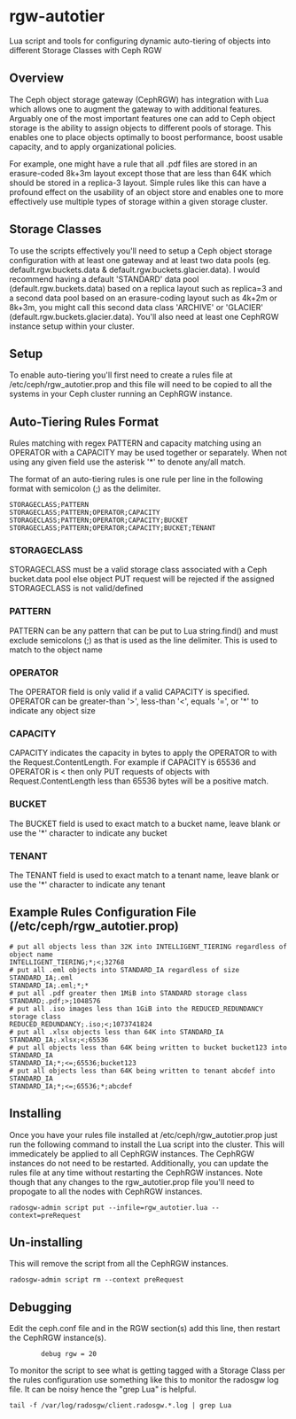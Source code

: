 # rgw-autotier
Lua script and tools for configuring dynamic auto-tiering of objects into different Storage Classes with Ceph RGW


## Overview

The Ceph object storage gateway (CephRGW) has integration with Lua which allows one to augment the gateway to with additional features.  Arguably one of the most important features one can add to Ceph object storage is the ability to assign objects to different pools of storage.  This enables one to place objects optimally to boost performance, boost usable capacity, and to apply organizational policies.

For example, one might have a rule that all .pdf files are stored in an erasure-coded 8k+3m layout except those that are less than 64K which should be stored in a replica-3 layout.  Simple rules like this can have a profound effect on the usability of an object store and enables one to more effectively use multiple types of storage within a given storage cluster.

## Storage Classes

To use the scripts effectively you'll need to setup a Ceph object storage configuration with at least one gateway and at least two data pools (eg. default.rgw.buckets.data & default.rgw.buckets.glacier.data).  I would recommend having a default 'STANDARD' data pool (default.rgw.buckets.data) based on a replica layout such as replica=3 and a second data pool based on an erasure-coding layout such as 4k+2m or 8k+3m, you might call this second data class 'ARCHIVE' or 'GLACIER' (default.rgw.buckets.glacier.data). You'll also need at least one CephRGW instance setup within your cluster. 

## Setup

To enable auto-tiering you'll first need to create a rules file at /etc/ceph/rgw_autotier.prop and this file will need to be copied to all the systems in your Ceph cluster running an CephRGW instance.  

## Auto-Tiering Rules Format

Rules matching with regex PATTERN and capacity matching using an OPERATOR with a CAPACITY may be used together or separately.  When not using any given field use the asterisk '*' to denote any/all match.

The format of an auto-tiering rules is one rule per line in the following format with semicolon (;) as the delimiter.

```
STORAGECLASS;PATTERN
STORAGECLASS;PATTERN;OPERATOR;CAPACITY
STORAGECLASS;PATTERN;OPERATOR;CAPACITY;BUCKET
STORAGECLASS;PATTERN;OPERATOR;CAPACITY;BUCKET;TENANT
```

### STORAGECLASS

STORAGECLASS must be a valid storage class associated with a Ceph bucket.data pool else object PUT request will be rejected if the assigned STORAGECLASS is not valid/defined

### PATTERN

PATTERN can be any pattern that can be put to Lua string.find() and must exclude semicolons (;) as that is used as the line delimiter.  This is used to match to the object name

### OPERATOR

The OPERATOR field is only valid if a valid CAPACITY is specified.  OPERATOR can be greater-than '>', less-than '<', equals '=', or '*' to indicate any object size

### CAPACITY

CAPACITY indicates the capacity in bytes to apply the OPERATOR to with the Request.ContentLength.  For example if CAPACITY is 65536 and OPERATOR is < then only PUT requests of objects with Request.ContentLength less than 65536 bytes will be a positive match.

### BUCKET

The BUCKET field is used to exact match to a bucket name, leave blank or use the '*' character to indicate any bucket

### TENANT

The TENANT field is used to exact match to a tenant name, leave blank or use the '*' character to indicate any tenant


## Example Rules Configuration File (/etc/ceph/rgw_autotier.prop)

```
# put all objects less than 32K into INTELLIGENT_TIERING regardless of object name
INTELLIGENT_TIERING;*;<;32768
# put all .eml objects into STANDARD_IA regardless of size
STANDARD_IA;.eml
STANDARD_IA;.eml;*;*
# put all .pdf greater then 1MiB into STANDARD storage class
STANDARD;.pdf;>;1048576
# put all .iso images less than 1GiB into the REDUCED_REDUNDANCY storage class
REDUCED_REDUNDANCY;.iso;<;1073741824
# put all .xlsx objects less than 64K into STANDARD_IA
STANDARD_IA;.xlsx;<;65536
# put all objects less than 64K being written to bucket bucket123 into STANDARD_IA
STANDARD_IA;*;<=;65536;bucket123
# put all objects less than 64K being written to tenant abcdef into STANDARD_IA
STANDARD_IA;*;<=;65536;*;abcdef
```

## Installing

Once you have your rules file installed at /etc/ceph/rgw_autotier.prop just run the following command to install the Lua script into the cluster.  This will immedicately be applied to all CephRGW instances.  The CephRGW instances do not need to be restarted.  Additionally, you can update the rules file at any time without restarting the CephRGW instances.  Note though that any changes to the rgw_autotier.prop file you'll need to propogate to all the nodes with CephRGW instances.

```
radosgw-admin script put --infile=rgw_autotier.lua --context=preRequest
```

## Un-installing

This will remove the script from all the CephRGW instances.

```
radosgw-admin script rm --context preRequest
```

## Debugging

Edit the ceph.conf file and in the RGW section(s) add this line, then restart the CephRGW instance(s).
```
        debug rgw = 20
```

To monitor the script to see what is getting tagged with a Storage Class per the rules configuration use something like this to monitor the radosgw log file.  It can be noisy hence the "grep Lua" is helpful.

```
tail -f /var/log/radosgw/client.radosgw.*.log | grep Lua
```

